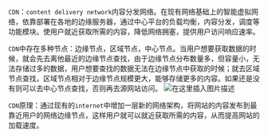 `CDN`：`content delivery network`内容分发网络。在现有网络基础上的智能虚拟网络，依靠部署在各地的边缘服务器，通过中心平台的负载均衡，内容分发，调度等功能模块。使用户就近获取所需的内容，降低网络拥塞，提供用户访问响应速率。

`CDN`中存在多种节点：边缘节点，区域节点，中心节点。当用户想要获取数据的时候，就会先去离他最近的边缘节点查找，由于边缘节点分布数量多，但容量小，无法存储过多的数据，用户想要查找的数据无法在边缘节点中获取的时候；就去区域节点查找，区域节点相对于边缘节点规模更大，能够存储更多的内容。如果还是没有则可以去中心节点查找，否则再去源网站访问。
![在这里插入图片描述](https://img-blog.csdnimg.cn/20200418101636954.png)

`CDN`原理：通过现有的`internet`中增加一层新的网络架构，将网站的内容发布到最靠近用户的网络边缘节点，这样用户就可以就近获取所需的内容，从而提高网站的加载速度。